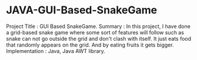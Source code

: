 # JAVA-GUI-Based-SnakeGame
Project Title : GUI Based SnakeGame.
Summary : In this project, I have done a grid-based snake game where some
sort of features will follow such as snake can not go outside the grid and
don't clash with itself. It just eats food that randomly appears on the grid.
And by eating fruits it gets bigger.
Implementation : Java, Java AWT library.
